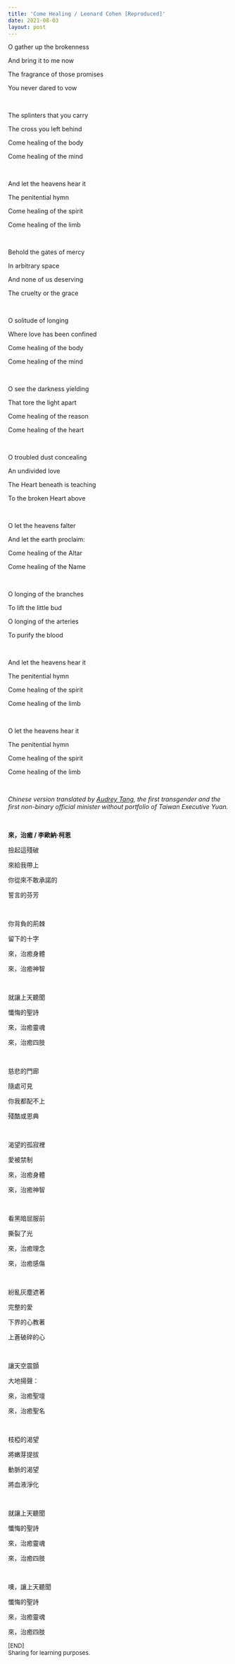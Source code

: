 ```yaml
---
title: 'Come Healing / Leonard Cohen [Reproduced]'
date: 2021-08-03
layout: post
---
```


O gather up the brokenness

And bring it to me now

The fragrance of those promises

You never dared to vow

<br/>

The splinters that you carry

The cross you left behind

Come healing of the body

Come healing of the mind

<br/>

And let the heavens hear it

The penitential hymn

Come healing of the spirit

Come healing of the limb

<br/>

Behold the gates of mercy

In arbitrary space

And none of us deserving

The cruelty or the grace

<br/>

O solitude of longing

Where love has been confined

Come healing of the body

Come healing of the mind

<br/>

O see the darkness yielding

That tore the light apart

Come healing of the reason

Come healing of the heart

<br/>

O troubled dust concealing

An undivided love

The Heart beneath is teaching

To the broken Heart above

<br/>

O let the heavens falter

And let the earth proclaim:

Come healing of the Altar

Come healing of the Name

<br/>

O longing of the branches

To lift the little bud

O longing of the arteries

To purify the blood

<br/>

And let the heavens hear it

The penitential hymn

Come healing of the spirit

Come healing of the limb

<br/>

O let the heavens hear it

The penitential hymn

Come healing of the spirit

Come healing of the limb

<br/>

*Chinese version translated by [Audrey Tang](https://en.wikipedia.org/wiki/Audrey_Tang), the first transgender and the first non-binary official minister without portfolio of Taiwan Executive Yuan.*

<br/>

**來，治癒 / 李歐納·柯恩**

撿起這殘破

來給我帶上

你從來不敢承諾的

誓言的芬芳

<br/>

你背負的荊棘

留下的十字

來，治癒身體

來，治癒神智

<br/>

就讓上天聽聞

懺悔的聖詩

來，治癒靈魂

來，治癒四肢

<br/>

慈悲的門廊

隨處可見

你我都配不上

殘酷或恩典

<br/>

渴望的孤寂裡

愛被禁制

來，治癒身體

來，治癒神智

<br/>

看黑暗屈服前

撕裂了光

來，治癒理念

來，治癒感傷

<br/>

紛亂灰塵遮著

完整的愛

下界的心教著

上蒼破碎的心

<br/>

讓天空震顫

大地揚聲：

來，治癒聖壇

來，治癒聖名

<br/>

枝椏的渴望

將嫩芽提拔

動脈的渴望

將血液淨化

<br/>

就讓上天聽聞

懺悔的聖詩

來，治癒靈魂

來，治癒四肢

<br/>

噢，讓上天聽聞

懺悔的聖詩

來，治癒靈魂

來，治癒四肢

<font size="2">
[END]
<br/>
Sharing for learning purposes.
</font>
